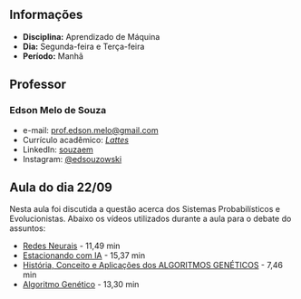 ## Informações
* **Disciplina:** Aprendizado de Máquina
* **Dia:** Segunda-feira e Terça-feira
* **Período:** Manhã

## Professor

### Edson Melo de Souza
+ e-mail: [prof.edson.melo@gmail.com](mailto:prof.edson.melo@gmail.com)
+ Currículo acadêmico: [*Lattes*](http://lattes.cnpq.br/2641658716558510)
+ LinkedIn: [souzaem](https://www.linkedin.com/in/souzaem/)
+ Instagram: [@edsouzowski](https://www.instagram.com/edsouzowski/)

## Aula do dia 22/09
Nesta aula foi discutida a questão acerca dos Sistemas Probabilísticos e Evolucionistas. Abaixo os vídeos utilizados durante a aula para o debate do assuntos:

+ [Redes Neurais](https://www.youtube.com/watch?v=NZlIYr1slAk) - 11,49 min
+ [Estacionando com IA](https://www.youtube.com/watch?v=r8KWciNmEGw) - 15,37 min
+ [História, Conceito e Aplicações dos ALGORITMOS GENÉTICOS](https://www.youtube.com/watch?v=x7oHgs52BAI) - 7,46 min
+ [Algoritmo Genético](https://www.youtube.com/watch?v=FYF6lS_BHKA) - 13,30 min